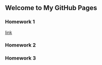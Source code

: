 ## Welcome to My GitHub Pages

### Homework 1
[link](https://github.com/BU-IE-360/spring22-selinngul/blob/gh-pages/files/hw1.html)

### Homework 2
### Homework 3


